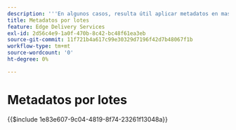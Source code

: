 ```yaml
---
description: '''En algunos casos, resulta útil aplicar metadatos en masa a un sitio web. Los casos de uso comunes incluyen:'
title: Metadatos por lotes
feature: Edge Delivery Services
exl-id: 2d56c4e9-1a0f-470b-8c42-bc48f61ea3eb
source-git-commit: 11f721b4a617c99e30329d7196f42d7b48067f1b
workflow-type: tm+mt
source-wordcount: '0'
ht-degree: 0%

---
```


# Metadatos por lotes

{{$include 1e83e607-9c04-4819-8f74-23261f13048a}}

